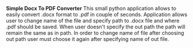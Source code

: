 **Simple Docx To PDF Converter**
This small python application allows to easily convert .docx format to .pdf in couple of seconds.
Application allows user to change name of the file and specify path to .docx file and where .pdf should be saved.
When user doesn't specify the out path the path will remain the same as in path.
In order to change name of file after choosing out path user must choose it again after specifying name of out file.
